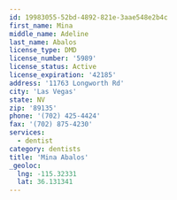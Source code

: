 ```yaml
---
id: 19983055-52bd-4892-821e-3aae548e2b4c
first_name: Mina
middle_name: Adeline
last_name: Abalos
license_type: DMD
license_number: '5989'
license_status: Active
license_expiration: '42185'
address: '11763 Longworth Rd'
city: 'Las Vegas'
state: NV
zip: '89135'
phone: '(702) 425-4424'
fax: '(702) 875-4230'
services:
  - dentist
category: dentists
title: 'Mina Abalos'
_geoloc:
  lng: -115.32331
  lat: 36.131341
---
```

